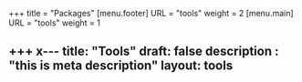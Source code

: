 +++
title = "Packages"
[menu.footer]
URL = "tools"
weight = 2
[menu.main]
URL = "tools"
weight = 1

+++
x---
title: "Tools"
draft: false
description : "this is meta description"
layout: tools
---